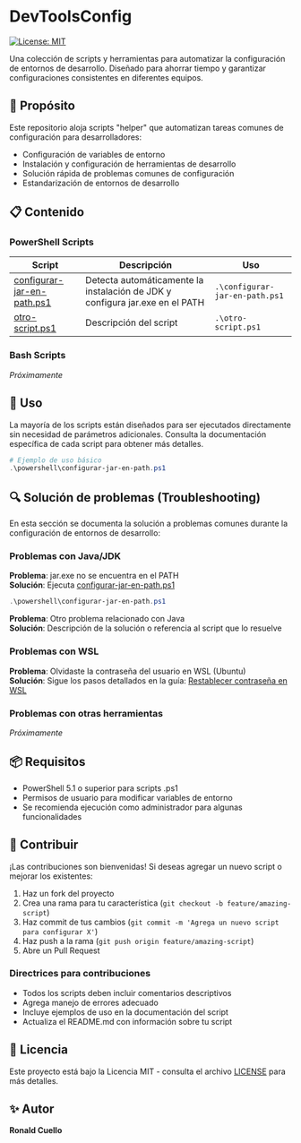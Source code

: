# DevToolsConfig

[![License: MIT](https://img.shields.io/badge/License-MIT-yellow.svg)](https://opensource.org/licenses/MIT)

Una colección de scripts y herramientas para automatizar la configuración de entornos de desarrollo. Diseñado para ahorrar tiempo y garantizar configuraciones consistentes en diferentes equipos.

## 🚀 Propósito

Este repositorio aloja scripts "helper" que automatizan tareas comunes de configuración para desarrolladores:

- Configuración de variables de entorno
- Instalación y configuración de herramientas de desarrollo
- Solución rápida de problemas comunes de configuración
- Estandarización de entornos de desarrollo

## 📋 Contenido

### PowerShell Scripts

| Script | Descripción | Uso |
|--------|-------------|-----|
| [configurar-jar-en-path.ps1](powershell/java/configurar-jar-en-path.ps1) | Detecta automáticamente la instalación de JDK y configura jar.exe en el PATH | `.\configurar-jar-en-path.ps1` |
| [otro-script.ps1](powershell/otro-script.ps1) | Descripción del script | `.\otro-script.ps1` |

### Bash Scripts

*Próximamente*

## 🔧 Uso

La mayoría de los scripts están diseñados para ser ejecutados directamente sin necesidad de parámetros adicionales. Consulta la documentación específica de cada script para obtener más detalles.

```powershell
# Ejemplo de uso básico
.\powershell\configurar-jar-en-path.ps1
```

## 🔍 Solución de problemas (Troubleshooting)

En esta sección se documenta la solución a problemas comunes durante la configuración de entornos de desarrollo:

### Problemas con Java/JDK

**Problema**: jar.exe no se encuentra en el PATH  
**Solución**: Ejecuta [configurar-jar-en-path.ps1](powershell/configurar-jar-en-path.ps1)

```powershell
.\powershell\configurar-jar-en-path.ps1
```

**Problema**: Otro problema relacionado con Java  
**Solución**: Descripción de la solución o referencia al script que lo resuelve

### Problemas con WSL 

**Problema**: Olvidaste la contraseña del usuario en WSL (Ubuntu)  
**Solución**: Sigue los pasos detallados en la guía: [Restablecer contraseña en WSL](docs/problemas-comunes/reset-wsl-password.md)


### Problemas con otras herramientas

*Próximamente*

## 📦 Requisitos

- PowerShell 5.1 o superior para scripts .ps1
- Permisos de usuario para modificar variables de entorno
- Se recomienda ejecución como administrador para algunas funcionalidades

## 🤝 Contribuir

¡Las contribuciones son bienvenidas! Si deseas agregar un nuevo script o mejorar los existentes:

1. Haz un fork del proyecto
2. Crea una rama para tu característica (`git checkout -b feature/amazing-script`)
3. Haz commit de tus cambios (`git commit -m 'Agrega un nuevo script para configurar X'`)
4. Haz push a la rama (`git push origin feature/amazing-script`)
5. Abre un Pull Request

### Directrices para contribuciones

- Todos los scripts deben incluir comentarios descriptivos
- Agrega manejo de errores adecuado
- Incluye ejemplos de uso en la documentación del script
- Actualiza el README.md con información sobre tu script

## 📄 Licencia

Este proyecto está bajo la Licencia MIT - consulta el archivo [LICENSE](LICENSE) para más detalles.

## ✨ Autor

**Ronald Cuello**